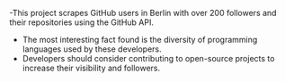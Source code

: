 -This project scrapes GitHub users in Berlin with over 200 followers and their repositories using the GitHub API.
- The most interesting fact found is the diversity of programming languages used by these developers.
- Developers should consider contributing to open-source projects to increase their visibility and followers.